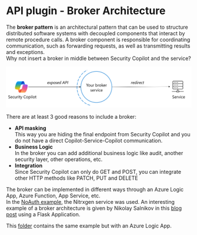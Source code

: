 # API plugin - Broker Architecture

The **broker pattern** is an architectural pattern that can be used to structure distributed software systems with decoupled components that interact by remote procedure calls. A broker component is responsible for coordinating communication, such as forwarding requests, as well as transmitting results and exceptions. <br>
Why not insert a broker in middle between Security Copilot and the service?

<div align="center">
  <img src="https://github.com/mariocuomo/Experimenting-With-Security-Copilot/blob/main/img/api_broker.png" width="1000"> </img>
</div>

There are at least 3 good reasons to include a broker:
- **API masking** <br>
This way you are hiding the final endpoint from Security Copilot and you do not have a direct Copilot-Service-Copilot communication.
- **Business Logic** <br>
In the broker you can add additional business logic like audit, another security layer, other operations, etc.
- **Integration** <br>
Since Security Copilot can only do GET and POST, you can integrate other HTTP methods like PATCH, PUT and DELETE

The broker can be implemented in different ways through an Azure Logic App, Azure Function, App Service, etc. <br>
In the [NoAuth example](https://github.com/mariocuomo/Experimenting-With-Security-Copilot/tree/main/skilling%20series/Day%202%20-%20API/NoAuth_API), the Nitrxgen service was used. An interesting example of a broker architecture is given by Nikolay Salnikov in this [blog post](https://www.linkedin.com/pulse/how-i-added-custom-skill-microsoft-copilot-security-nikolay-salnikov-6whce/) using a Flask Application.

This [folder](https://github.com/mariocuomo/Experimenting-With-Security-Copilot/tree/main/skilling%20series/Day%202%20-%20API/Broker_API\LogicApp) contains the same example but with an Azure Logic App. 